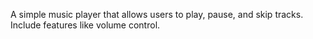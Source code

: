 A simple music player that allows users to play, pause, and skip tracks.
Include features like volume control.
